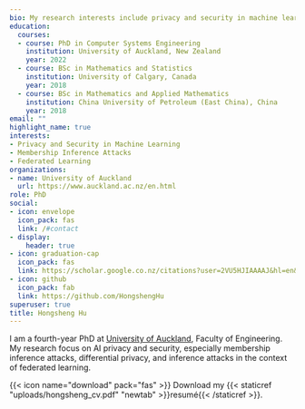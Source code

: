 ```yaml
---
bio: My research interests include privacy and security in machine learning.
education:
  courses:
  - course: PhD in Computer Systems Engineering
    institution: University of Auckland, New Zealand
    year: 2022
  - course: BSc in Mathematics and Statistics
    institution: University of Calgary, Canada
    year: 2018
  - course: BSc in Mathematics and Applied Mathematics
    institution: China University of Petroleum (East China), China
    year: 2018
email: ""
highlight_name: true
interests:
- Privacy and Security in Machine Learning
- Membership Inference Attacks
- Federated Learning
organizations:
- name: University of Auckland
  url: https://www.auckland.ac.nz/en.html
role: PhD
social:
- icon: envelope
  icon_pack: fas
  link: /#contact
- display:
    header: true
- icon: graduation-cap
  icon_pack: fas
  link: https://scholar.google.co.nz/citations?user=2VU5HJIAAAAJ&hl=en&authuser=1
- icon: github
  icon_pack: fab
  link: https://github.com/HongshengHu
superuser: true
title: Hongsheng Hu
---
```


I am a fourth-year PhD at [University of Auckland](https://www.auckland.ac.nz/en.html), Faculty of Engineering. My research focus on AI privacy and security, especially membership inference attacks, differential privacy, and inference attacks in the context of federated learning. 


{{< icon name="download" pack="fas" >}} Download my {{< staticref "uploads/hongsheng_cv.pdf" "newtab" >}}resumé{{< /staticref >}}.
